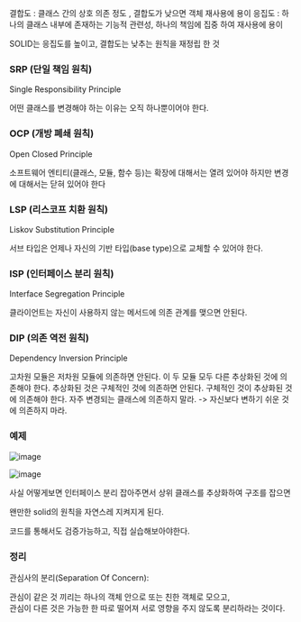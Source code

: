
결합도 : 클래스 간의 상호 의존 정도 , 결합도가 낮으면 객체 재사용에 용이
응집도 : 하나의 클래스 내부에 존재하는 기능적 관련성, 하나의 책임에 집중 하여 재사용에 용이

SOLID는 응집도를 높이고, 결합도는 낮추는 원칙을 재정립 한 것

### SRP (단일 책임 원칙)
Single Responsibility Principle

어떤 클래스를 변경해야 하는 이유는 오직 하나뿐이어야 한다.
### OCP (개방 폐쇄 원칙)
Open Closed Principle

소프트웨어 엔티티(클래스, 모듈, 함수 등)는 확장에 대해서는 열려 있어야 하지만 변경에 대해서는 닫혀 있어야 한다

### LSP (리스코프 치환 원칙)
Liskov Substitution Principle

서브 타입은 언제나 자신의 기반 타입(base type)으로 교체할 수 있어야 한다.

### ISP (인터페이스 분리 원칙)
Interface Segregation Principle

클라이언트는 자신이 사용하지 않는 메서드에 의존 관계를 맺으면 안된다.

### DIP (의존 역전 원칙)
Dependency Inversion Principle

고차원 모듈은 저차원 모듈에 의존하면 안된다.
이 두 모듈 모두 다른 추상화된 것에 의존해야 한다.
추상화된 것은 구체적인 것에 의존하면 안된다.
구체적인 것이 추상화된 것에 의존해야 한다.
자주 변경되는 클래스에 의존하지 말라.
-> 자신보다 변하기 쉬운 것에 의존하지 마라.

### 예제

![image](https://github.com/user-attachments/assets/7dedb9d3-6d35-463c-9bcc-71a45b54bac9)

![image](https://github.com/user-attachments/assets/364386bb-8add-416f-9866-8a2f0ac950a2)


사실 어떻게보면 인터페이스 분리 잡아주면서 상위 클래스를 추상화하여 구조를 잡으면

왠만한 solid의 원칙을 자연스레 지켜지게 된다.

코드를 통해서도 검증가능하고, 직접 실습해보아야한다.



### 정리

관심사의 분리(Separation Of Concern): <br/>

관심이 같은 것 끼리는 하나의 객체 안으로 또는 친한 객체로 모으고, <br/>
관심이 다른 것은 가능한 한 따로 떨어져 서로 영향을 주지 않도록 분리하라는 것이다. <br/>


